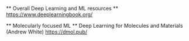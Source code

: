 ** Overall Deep Learning and ML resources **
https://www.deeplearningbook.org/

** Molecularly focused ML **
Deep Learning for Molecules and Materials (Andrew White) https://dmol.pub/
